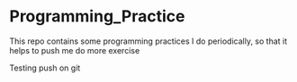 # Programming_Practice
This repo contains some programming practices I do periodically, so that it helps to push me do more exercise 

Testing push on git
